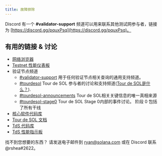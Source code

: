 ```yaml
---
title: 故障排除
---
```


Discord 有一个 **\#validator-support** 频道可以用来联系其他测试网参与者，链接为 [https://discord.gg/pquxPsq](https://discord.gg/pquxPsq)。

## 有用的链接 & 讨论

- [网络浏览器](http://explorer.solana.com/)
- [Testnet 性能仪表板](https://metrics.solana.com:3000/d/monitor-edge/cluster-telemetry-edge?refresh=60s&orgId=2)
- 验证节点频道
  - [\#validator-support](https://discord.gg/rZsenD) 用于任何验证节点相关查询的通用支持频道。
  - [\#tourdesol](https://discord.gg/BdujK2) Tour de SOL 参与者的讨论和支持频道([Tour de SOL是什么？](https://solana.com/tds/)).
  - [\#tourdesol-announcements](https://discord.gg/Q5TxEC) Tour de SOL相关关键信息的唯一真相来源
  - [\#tourdesol-stage0](https://discord.gg/Xf8tES) Tour de SOL Stage 0内部的事件讨论。 阶段 0 包括了所有干线
- [核心软件代码库](https://github.com/solana-labs/solana)
- [Tour de SOL 文档](https://docs.solana.com/tour-de-sol)
- [TdS 代码库](https://github.com/solana-labs/tour-de-sol)
- [TdS 性能指示板](https://metrics.solana.com:3000/d/monitor-edge/cluster-telemetry-edge?refresh=1m&from=now-15m&to=now&var-testnet=tds)

找不到您想要的东西？ 请发送电子邮件到 ryan@solana.com 或在 Discord 联系 @rshea\#2622。
